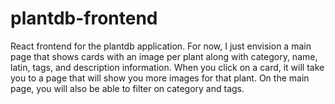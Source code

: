 # plantdb-frontend

React frontend for the plantdb application. For now, I just envision a main page that shows cards with an image per plant along with category, name, latin, tags, and description information. When you click on a card, it will take you to a page that will show you more images for that plant. On the main page, you will also be able to filter on category and tags.
